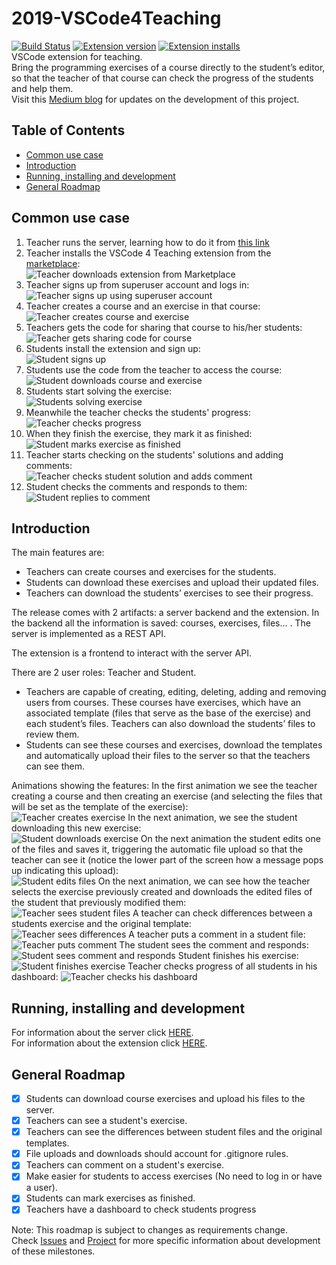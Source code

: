 # 2019-VSCode4Teaching

[![Build Status](https://travis-ci.org/codeurjc-students/2019-VSCode4Teaching.svg?branch=master)](https://travis-ci.org/codeurjc-students/2019-VSCode4Teaching)
[![Extension version](https://vsmarketplacebadge.apphb.com/version-short/VSCode4Teaching.vscode4teaching.svg)](https://marketplace.visualstudio.com/items?itemName=VSCode4Teaching.vscode4teaching)
[![Extension installs](https://vsmarketplacebadge.apphb.com/installs/VSCode4Teaching.vscode4teaching.svg)](https://marketplace.visualstudio.com/items?itemName=VSCode4Teaching.vscode4teaching)  
VSCode extension for teaching.  
Bring the programming exercises of a course directly to the student’s editor, so that the teacher of that course can check the progress of the students and help them.  
Visit this [Medium blog](https://medium.com/@ivchicano) for updates on the development of this project.  

## Table of Contents

- [Common use case](README.md#common-use-case)
- [Introduction](README.md#introduction)
- [Running, installing and development](README.md#running-installing-and-development)
- [General Roadmap](README.md#general-roadmap)

## Common use case

1. Teacher runs the server, learning how to do it from [this link](/vscode4teaching-server/README.md)
2. Teacher installs the VSCode 4 Teaching extension from the [marketplace](https://marketplace.visualstudio.com/items?itemName=VSCode4Teaching.vscode4teaching):  
    ![Teacher downloads extension from Marketplace](readme_resources/marketplace_v4t.png)
3. Teacher signs up from superuser account and logs in:  
    ![Teacher signs up using superuser account](readme_resources/superuser_teacher_signup.gif)
4. Teacher creates a course and an exercise in that course:  
    ![Teacher creates course and exercise](readme_resources/teacher_creates_exercise.gif)
5. Teachers gets the code for sharing that course to his/her students:  
    ![Teacher gets sharing code for course](readme_resources/teacher_sharing_code.gif)
6. Students install the extension and sign up:  
    ![Student signs up](readme_resources/student_signs_up.gif)
7. Students use the code from the teacher to access the course:
    ![Student downloads course and exercise](readme_resources/student_gets_course.gif)  
8. Students start solving the exercise:  
    ![Students solving exercise](readme_resources/student_solving_exercise.gif)
9. Meanwhile the teacher checks the students' progress:  
    ![Teacher checks progress](readme_resources/teacher_checks_progress.gif)
10. When they finish the exercise, they mark it as finished:  
    ![Student marks exercise as finished](readme_resources/student_finish_exercise.gif)
11. Teacher starts checking on the students' solutions and adding comments:  
    ![Teacher checks student solution and adds comment](readme_resources/teacher_creates_comment.gif)
12. Student checks the comments and responds to them:  
    ![Student replies to comment](readme_resources/student_replies_comment.gif)

## Introduction

The main features are:

- Teachers can create courses and exercises for the students.
- Students can download these exercises and upload their updated files.
- Teachers can download the students’ exercises to see their progress.  

The release comes with 2 artifacts: a server backend and the extension.
In the backend all the information is saved: courses, exercises, files… . The server is implemented as a REST API.

The extension is a frontend to interact with the server API.

There are 2 user roles: Teacher and Student.

- Teachers are capable of creating, editing, deleting, adding and removing users from courses. These courses have exercises, which have an associated template (files that serve as the base of the exercise) and each student’s files. Teachers can also download the students’ files to review them.
- Students can see these courses and exercises, download the templates and automatically upload their files to the server so that the teachers can see them.  

Animations showing the features:
In the first animation we see the teacher creating a course and then creating an exercise (and selecting the files that will be set as the template of the exercise):  
![Teacher creates exercise](readme_resources/teacher1.gif)
In the next animation, we see the student downloading this new exercise:  
![Student downloads exercise](readme_resources/student1.gif)
On the next animation the student edits one of the files and saves it, triggering the automatic file upload so that the teacher can see it (notice the lower part of the screen how a message pops up indicating this upload):  
![Student edits files](readme_resources/student2.gif)
On the next animation, we can see how the teacher selects the exercise previously created and downloads the edited files of the student that previously modified them:  
![Teacher sees student files](readme_resources/teacher2.gif)
A teacher can check differences between a students exercise and the original template:  
![Teacher sees differences](readme_resources/diff.gif)
A teacher puts a comment in a student file:  
![Teacher puts comment](readme_resources/teachercomment.gif)
The student sees the comment and responds:  
![Student sees comment and responds](readme_resources/studentcomment.gif)
Student finishes his exercise:
![Student finishes exercise](readme_resources/finishexercise.gif)
Teacher checks progress of all students in his dashboard:
![Teacher checks his dashboard](readme_resources/dashboard.png)

## Running, installing and development

For information about the server click [HERE](/vscode4teaching-server/README.md).  
For information about the extension click [HERE](/vscode4teaching-extension/README.md).

## General Roadmap

- [x] Students can download course exercises and upload his files to the server.
- [X] Teachers can see a student's exercise.
- [X] Teachers can see the differences between student files and the original templates.
- [X] File uploads and downloads should account for .gitignore rules.  
- [X] Teachers can comment on a student's exercise.  
- [X] Make easier for students to access exercises (No need to log in or have a user).
- [X] Students can mark exercises as finished.  
- [X] Teachers have a dashboard to check students progress

Note: This roadmap is subject to changes as requirements change.  
Check [Issues](https://github.com/codeurjc-students/2019-VSCode4Teaching/issues) and [Project](https://github.com/codeurjc-students/2019-VSCode4Teaching/projects) for more specific information about development of these milestones.

